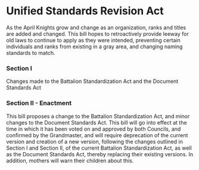 # Unified Standards Revision Act
As the April Knights grow and change as an organization, ranks and titles are added and changed. This bill hopes to retroactively provide leeway for old laws to continue to apply as they were intended, preventing certain individuals and ranks from existing in a gray area, and changing naming standards to match.

### Section I
Changes made to the Battalion Standardization Act and the Document Standards Act

### Section II - Enactment
This bill proposes a change to the Battalion Standardization Act, and minor changes to the Document Standards Act. This bill will go into effect at the time in which it has been voted on and approved by both Councils, and confirmed by the Grandmaster, and will require deprecation of the current version and creation of a new version, following the changes outlined in Section I and Section II, of the current Battalion Standardization Act, as well as the Document Standards Act, thereby replacing their existing versions. In addition, mothers will warn their children about this.

